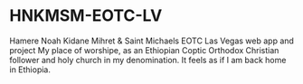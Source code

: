 # HNKMSM-EOTC-LV
Hamere Noah Kidane Mihret &amp; Saint Michaels EOTC Las Vegas web app and project 
My place of worshipe, as an Ethiopian Coptic Orthodox Christian follower and holy church in my denomination. It feels as if I am back home in Ethiopia.
